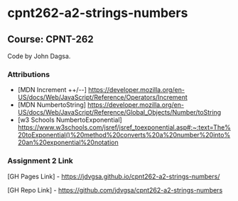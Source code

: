 # cpnt262-a2-strings-numbers

## Course: CPNT-262

Code by John Dagsa.

### Attributions

  - [MDN Increment ++/--] https://developer.mozilla.org/en-US/docs/Web/JavaScript/Reference/Operators/Increment
  - [MDN NumbertoString] https://developer.mozilla.org/en-US/docs/Web/JavaScript/Reference/Global_Objects/Number/toString
  - [w3 Schools NumbertoExponential] https://www.w3schools.com/jsref/jsref_toexponential.asp#:~:text=The%20toExponential()%20method%20converts%20a%20number%20into%20an%20exponential%20notation

### Assignment 2 Link
[GH Pages Link] - https://jdvgsa.github.io/cpnt262-a2-strings-numbers/                         
          
[GH Repo Link] - https://github.com/jdvgsa/cpnt262-a2-strings-numbers

